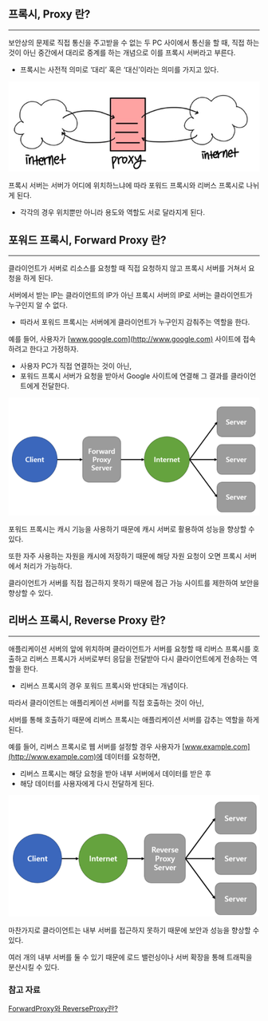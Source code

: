 ## 프록시, Proxy 란?

---

보안상의 문제로 직접 통신을 주고받을 수 없는 두 PC 사이에서 통신을 할 때, 직접 하는 것이 아닌 중간에서 대리로 중계를 하는 개념으로 이를 프록시 서버라고 부른다.

- 프록시는 사전적 의미로 ‘대리’ 혹은 ‘대신’이라는 의미를 가지고 있다.

![Proxy Server](/image_files/FrontProxy%20&%20ReverseProxy/proxy-server.png)

프록시 서버는 서버가 어디에 위치하느냐에 따라 포워드 프록시와 리버스 프록시로 나뉘게 된다.

- 각각의 경우 위치뿐만 아니라 용도와 역할도 서로 달라지게 된다.

## 포워드 프록시, Forward Proxy 란?

---

클라이언트가 서버로 리소스를 요청할 때 직접 요청하지 않고 프록시 서버를 거쳐서 요청을 하게 된다.

서버에서 받는 IP는 클라이언트의 IP가 아닌 프록시 서버의 IP로 서버는 클라이언트가 누구인지 알 수 없다.

- 따라서 포워드 프록시는 서버에게 클라이언트가 누구인지 감춰주는 역할을 한다.

예를 들어, 사용자가 [www.google.com](http://www.google.com) 사이트에 접속하려고 한다고 가정하자.

- 사용자 PC가 직접 연결하는 것이 아닌,
- 포워드 프록시 서버가 요청을 받아서 Google 사이트에 연결해 그 결과를 클라이언트에게 전달한다.

![Forward Proxy](/image_files/FrontProxy%20&%20ReverseProxy/forward-proxy.png)

포워드 프록시는 캐시 기능을 사용하기 때문에 캐시 서버로 활용하여 성능을 향상할 수 있다.

또한 자주 사용하는 자원을 캐시에 저장하기 때문에 해당 자원 요청이 오면 프록시 서버에서 처리가 가능하다.

클라이언트가 서버를 직접 접근하지 못하기 때문에 접근 가능 사이트를 제한하여 보안을 향상할 수 있다.

## 리버스 프록시, Reverse Proxy 란?

---

애플리케이션 서버의 앞에 위치하며 클라이언트가 서버를 요청할 때 리버스 프록시를 호출하고 리버스 프록시가 서버로부터 응답을 전달받아 다시 클라이언트에게 전송하는 역할을 한다.

- 리버스 프록시의 경우 포워드 프록시와 반대되는 개념이다.

따라서 클라이언트는 애플리케이션 서버를 직접 호출하는 것이 아닌,

서버를 통해 호출하기 때문에 리버스 프록시는 애플리케이션 서버를 감추는 역할을 하게 된다.

예를 들어, 리버스 프록시로 웹 서버를 설정할 경우 사용자가 [www.example.com](http://www.example.com)에 데이터를 요청하면,

- 리버스 프록시는 해당 요청을 받아 내부 서버에서 데이터를 받은 후
- 해당 데이터를 사용자에게 다시 전달하게 된다.

![Reverse Proxy](/image_files/FrontProxy%20&%20ReverseProxy/reverse-proxy.png)

마찬가지로 클라이언트는 내부 서버를 접근하지 못하기 때문에 보안과 성능을 향상할 수 있다.

여러 개의 내부 서버를 둘 수 있기 때문에 로드 밸런싱이나 서버 확장을 통해 트래픽을 분산시킬 수 있다.

### 참고 자료
[ForwardProxy와 ReverseProxy란?](https://dkswnkk.tistory.com/506?category=551275)
